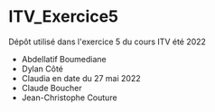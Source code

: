 # ITV_Exercice5
Dépôt utilisé dans l'exercice 5 du cours ITV été 2022


- Abdellatif Boumediane
- Dylan Côté
- Claudia en date du 27 mai 2022
- Claude Boucher
- Jean-Christophe Couture

